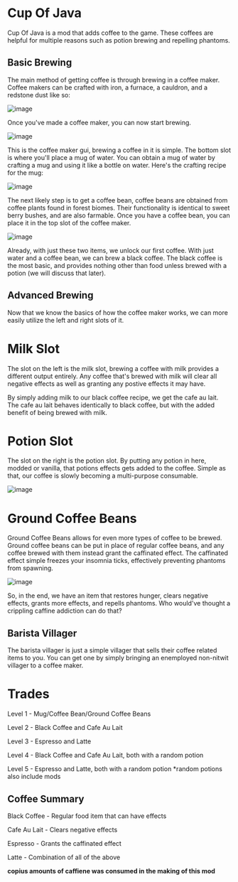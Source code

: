 # Cup Of Java

Cup Of Java is a mod that adds coffee to the game. These coffees are helpful for multiple reasons such as potion brewing and repelling phantoms.

## Basic Brewing

The main method of getting coffee is through brewing in a coffee maker. Coffee makers can be crafted with iron, a furnace, a cauldron, and a redstone dust like so:

![image](https://github.com/ConsularAtol/cup-of-java/assets/83845237/54e4788c-b16b-4587-927f-c2b9abe58fa8)

Once you've made a coffee maker, you can now start brewing.

![image](https://github.com/ConsularAtol/cup-of-java/assets/83845237/abf18b40-9fb8-4b40-bbfe-a657a1734057)

This is the coffee maker gui, brewing a coffee in it is simple. The bottom slot is where you'll place a mug of water. You can obtain a mug of water by crafting a mug and using it like a bottle on water. Here's the crafting recipe for the mug:

![image](https://github.com/ConsularAtol/cup-of-java/assets/83845237/f7614cda-2823-4ab9-a869-bc661f549763)

The next likely step is to get a coffee bean, coffee beans are obtained from coffee plants found in forest biomes. Their functionality is identical to sweet berry bushes, and are also farmable. Once you have a coffee bean, you can place it in the top slot of the coffee maker.

![image](https://github.com/ConsularAtol/cup-of-java/assets/83845237/588865eb-7e74-4f76-b954-22b783343d4b)

Already, with just these two items, we unlock our first coffee. With just water and a coffee bean, we can brew a black coffee. The black coffee is the most basic, and provides nothing other than food unless brewed with a potion (we will discuss that later).

## Advanced Brewing

Now that we know the basics of how the coffee maker works, we can more easily utilize the left and right slots of it. 

# Milk Slot

The slot on the left is the milk slot, brewing a coffee with milk provides a different output entirely. Any coffee that's brewed with milk will clear all negative effects as well as granting any postive effects it may have.

By simply adding milk to our black coffee recipe, we get the cafe au lait. The cafe au lait behaves identically to black coffee, but with the added benefit of being brewed with milk.

# Potion Slot

The slot on the right is the potion slot. By putting any potion in here, modded or vanilla, that potions effects gets added to the coffee. Simple as that, our coffee is slowly becoming a multi-purpose consumable.

![image](https://github.com/ConsularAtol/cup-of-java/assets/83845237/3c380c67-8e4c-4444-ba9e-0b1595d5c578)

# Ground Coffee Beans

Ground Coffee Beans allows for even more types of coffee to be brewed. Ground coffee beans can be put in place of regular coffee beans, and any coffee brewed with them instead grant the caffinated effect. The caffinated effect simple freezes your insomnia ticks, effectively preventing phantoms from spawning.

![image](https://github.com/ConsularAtol/cup-of-java/assets/83845237/ffc50db8-12db-462a-8057-b957fb77ad5b)

So, in the end, we have an item that restores hunger, clears negative effects, grants more effects, and repells phantoms. Who would've thought a crippling caffine addiction can do that? 

## Barista Villager

The barista villager is just a simple villager that sells their coffee related items to you. You can get one by simply bringing an enemployed non-nitwit villager to a coffee maker.

# Trades

Level 1 - Mug/Coffee Bean/Ground Coffee Beans

Level 2 - Black Coffee and Cafe Au Lait

Level 3 - Espresso and Latte

Level 4 - Black Coffee and Cafe Au Lait, both with a random potion

Level 5 - Espresso and Latte, both with a random potion
*random potions also include mods

## Coffee Summary

Black Coffee - Regular food item that can have effects

Cafe Au Lait - Clears negative effects

Espresso - Grants the caffinated effect

Latte - Combination of all of the above


**copius amounts of caffiene was consumed in the making of this mod**
